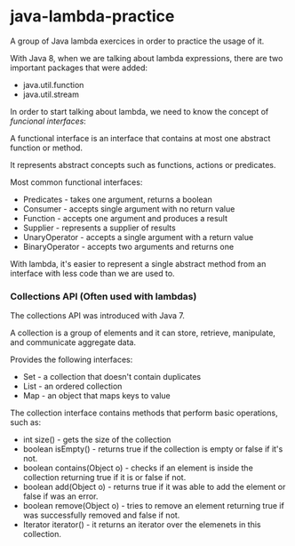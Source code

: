 # java-lambda-practice
A group of Java lambda exercices in order to practice the usage of it.

With Java 8, when we are talking about lambda expressions, there are two important packages that
were added:

- java.util.function
- java.util.stream

In order to start talking about lambda, we need to know the concept of *funcional interfaces*:

A functional interface is an interface that contains at most one abstract function or method.

It represents abstract concepts such as functions, actions or predicates.

Most common functional interfaces:

- Predicates - takes one argument, returns a boolean
- Consumer - accepts single argument with no return value
- Function - accepts one argument and produces a result
- Supplier - represents a supplier of results
- UnaryOperator - accepts a single argument with a return value
- BinaryOperator - accepts two arguments and returns one

With lambda, it's easier to represent a single abstract method from an interface with less
code than we are used to.

### **Collections API** (Often used with lambdas)

The collections API was introduced with Java 7.

A collection is a group of elements and it can store, retrieve, manipulate, and
communicate aggregate data.

Provides the following interfaces:

- Set - a collection that doesn't contain duplicates
- List - an ordered collection
- Map - an object that maps keys to value

The collection interface contains methods that perform basic operations, such as:

- int size() - gets the size of the collection
- boolean isEmpty() - returns true if the collection is empty or false if it's not.
- boolean contains(Object o) - checks if an element is inside the collection returning true if
it is or false if not.
- boolean add(Object o) - returns true if it was able to add the element or false if was an error.
- boolean remove(Object o) - tries to remove an element returning true if was successfully removed 
and false if not.
- Iterator<E> iterator() - it returns an iterator over the elemenets in this collection.

